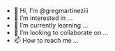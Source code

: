 - 👋 Hi, I’m @gregmartineziii
- 👀 I’m interested in ...
- 🌱 I’m currently learning ...
- 💞️ I’m looking to collaborate on ...
- 📫 How to reach me ...

<!---
gregmartineziii/gregmartineziii is a ✨ special ✨ repository because its `README.md` (this file) appears on your GitHub profile.
You can click the Preview link to take a look at your changes.
--->
